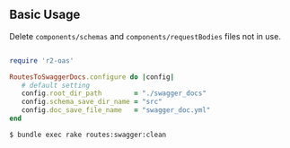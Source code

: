 ## Basic Usage

Delete `components/schemas` and `components/requestBodies` files not in use.

```ruby

require 'r2-oas'

RoutesToSwaggerDocs.configure do |config|
   # default setting        
   config.root_dir_path        = "./swagger_docs"
   config.schema_save_dir_name = "src"
   config.doc_save_file_name   = "swagger_doc.yml"
end
```

```bash
$ bundle exec rake routes:swagger:clean
```

